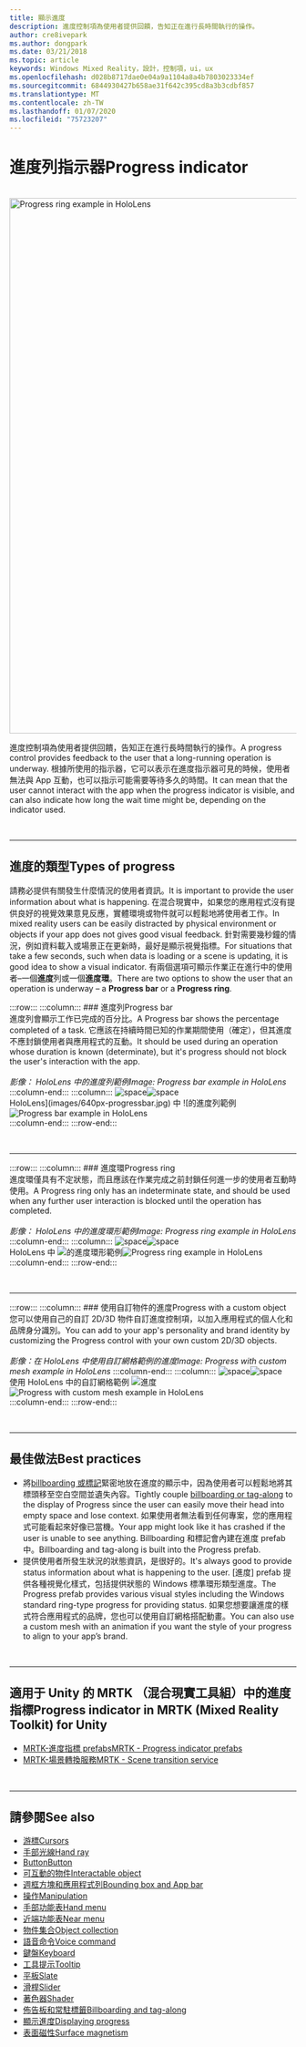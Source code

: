 ```yaml
---
title: 顯示進度
description: 進度控制項為使用者提供回饋，告知正在進行長時間執行的操作。
author: cre8ivepark
ms.author: dongpark
ms.date: 03/21/2018
ms.topic: article
keywords: Windows Mixed Reality，設計，控制項，ui，ux
ms.openlocfilehash: d028b8717dae0e04a9a1104a8a4b7803023334ef
ms.sourcegitcommit: 6844930427b658ae31f642c395cd8a3b3cdbf857
ms.translationtype: MT
ms.contentlocale: zh-TW
ms.lasthandoff: 01/07/2020
ms.locfileid: "75723207"
---
```

# <a name="progress-indicator"></a><span data-ttu-id="bf53f-104">進度列指示器</span><span class="sxs-lookup"><span data-stu-id="bf53f-104">Progress indicator</span></span>

<br>

<img src="images/UX/MRTK_ProgressIndicator.gif" alt="Progress ring example in HoloLens" width="940px">

<span data-ttu-id="bf53f-105">進度控制項為使用者提供回饋，告知正在進行長時間執行的操作。</span><span class="sxs-lookup"><span data-stu-id="bf53f-105">A progress control provides feedback to the user that a long-running operation is underway.</span></span> <span data-ttu-id="bf53f-106">根據所使用的指示器，它可以表示在進度指示器可見的時候，使用者無法與 App 互動，也可以指示可能需要等待多久的時間。</span><span class="sxs-lookup"><span data-stu-id="bf53f-106">It can mean that the user cannot interact with the app when the progress indicator is visible, and can also indicate how long the wait time might be, depending on the indicator used.</span></span>

<br>

---

## <a name="types-of-progress"></a><span data-ttu-id="bf53f-107">進度的類型</span><span class="sxs-lookup"><span data-stu-id="bf53f-107">Types of progress</span></span>

<span data-ttu-id="bf53f-108">請務必提供有關發生什麼情況的使用者資訊。</span><span class="sxs-lookup"><span data-stu-id="bf53f-108">It is important to provide the user information about what is happening.</span></span> <span data-ttu-id="bf53f-109">在混合現實中，如果您的應用程式沒有提供良好的視覺效果意見反應，實體環境或物件就可以輕鬆地將使用者工作。</span><span class="sxs-lookup"><span data-stu-id="bf53f-109">In mixed reality users can be easily distracted by physical environment or objects if your app does not gives good visual feedback.</span></span> <span data-ttu-id="bf53f-110">針對需要幾秒鐘的情況，例如資料載入或場景正在更新時，最好是顯示視覺指標。</span><span class="sxs-lookup"><span data-stu-id="bf53f-110">For situations that take a few seconds, such when data is loading or a scene is updating, it is good idea to show a visual indicator.</span></span> <span data-ttu-id="bf53f-111">有兩個選項可顯示作業正在進行中的使用者–一個**進度**列或一個**進度環**。</span><span class="sxs-lookup"><span data-stu-id="bf53f-111">There are two options to show the user that an operation is underway – a **Progress bar** or a **Progress ring**.</span></span>

:::row:::
    :::column:::
        ### <a name="progress-barbr"></a><span data-ttu-id="bf53f-112">進度列</span><span class="sxs-lookup"><span data-stu-id="bf53f-112">Progress bar</span></span><br>
        <span data-ttu-id="bf53f-113">進度列會顯示工作已完成的百分比。</span><span class="sxs-lookup"><span data-stu-id="bf53f-113">A Progress bar shows the percentage completed of a task.</span></span> <span data-ttu-id="bf53f-114">它應該在持續時間已知的作業期間使用（確定），但其進度不應封鎖使用者與應用程式的互動。</span><span class="sxs-lookup"><span data-stu-id="bf53f-114">It should be used during an operation whose duration is known (determinate), but it's progress should not block the user's interaction with the app.</span></span><br>
        <br>
        <span data-ttu-id="bf53f-115">*影像： HoloLens 中的進度列範例*</span><span class="sxs-lookup"><span data-stu-id="bf53f-115">*Image: Progress bar example in HoloLens*</span></span>
    :::column-end:::
        :::column:::
        <span data-ttu-id="bf53f-116">![space](images/spacer-20x582.png)</span><span class="sxs-lookup"><span data-stu-id="bf53f-116">![space](images/spacer-20x582.png)</span></span><br>
       <span data-ttu-id="bf53f-117">HoloLens](images/640px-progressbar.jpg) 中 ![的進度列範例</span><span class="sxs-lookup"><span data-stu-id="bf53f-117">![Progress bar example in HoloLens](images/640px-progressbar.jpg)</span></span><br>
    :::column-end:::
:::row-end:::

<br>

---

:::row:::
    :::column:::
        ### <a name="progress-ringbr"></a><span data-ttu-id="bf53f-118">進度環</span><span class="sxs-lookup"><span data-stu-id="bf53f-118">Progress ring</span></span><br>
        <span data-ttu-id="bf53f-119">進度環僅具有不定狀態，而且應該在作業完成之前封鎖任何進一步的使用者互動時使用。</span><span class="sxs-lookup"><span data-stu-id="bf53f-119">A Progress ring only has an indeterminate state, and should be used when any further user interaction is blocked until the operation has completed.</span></span><br>
        <br>
        <span data-ttu-id="bf53f-120">*影像： HoloLens 中的進度環形範例*</span><span class="sxs-lookup"><span data-stu-id="bf53f-120">*Image: Progress ring example in HoloLens*</span></span>
    :::column-end:::
        :::column:::
        <span data-ttu-id="bf53f-121">![space](images/spacer-20x582.png)</span><span class="sxs-lookup"><span data-stu-id="bf53f-121">![space](images/spacer-20x582.png)</span></span><br>
       <span data-ttu-id="bf53f-122">HoloLens 中 ![的進度環形範例](images/640px-progressring.jpg)</span><span class="sxs-lookup"><span data-stu-id="bf53f-122">![Progress ring example in HoloLens](images/640px-progressring.jpg)</span></span><br>
    :::column-end:::
:::row-end:::

<br>

---

:::row:::
    :::column:::
        ### <a name="progress-with-a-custom-objectbr"></a><span data-ttu-id="bf53f-123">使用自訂物件的進度</span><span class="sxs-lookup"><span data-stu-id="bf53f-123">Progress with a custom object</span></span><br>
        <span data-ttu-id="bf53f-124">您可以使用自己的自訂 2D/3D 物件自訂進度控制項，以加入應用程式的個人化和品牌身分識別。</span><span class="sxs-lookup"><span data-stu-id="bf53f-124">You can add to your app's personality and brand identity by customizing the Progress control with your own custom 2D/3D objects.</span></span><br>
        <br>
        <span data-ttu-id="bf53f-125">*影像：在 HoloLens 中使用自訂網格範例的進度*</span><span class="sxs-lookup"><span data-stu-id="bf53f-125">*Image: Progress with custom mesh example in HoloLens*</span></span>
    :::column-end:::
        :::column:::
        <span data-ttu-id="bf53f-126">![space](images/spacer-20x582.png)</span><span class="sxs-lookup"><span data-stu-id="bf53f-126">![space](images/spacer-20x582.png)</span></span><br>
       <span data-ttu-id="bf53f-127">使用 HoloLens 中的自訂網格範例 ![進度](images/640px-progresscustom.jpg)</span><span class="sxs-lookup"><span data-stu-id="bf53f-127">![Progress with custom mesh example in HoloLens](images/640px-progresscustom.jpg)</span></span><br>
    :::column-end:::
:::row-end:::

<br>

---

## <a name="best-practices"></a><span data-ttu-id="bf53f-128">最佳做法</span><span class="sxs-lookup"><span data-stu-id="bf53f-128">Best practices</span></span>
* <span data-ttu-id="bf53f-129">將[billboarding 或標記](billboarding-and-tag-along.md)緊密地放在進度的顯示中，因為使用者可以輕鬆地將其標頭移至空白空間並遺失內容。</span><span class="sxs-lookup"><span data-stu-id="bf53f-129">Tightly couple [billboarding or tag-along](billboarding-and-tag-along.md) to the display of Progress since the user can easily move their head into empty space and lose context.</span></span> <span data-ttu-id="bf53f-130">如果使用者無法看到任何專案，您的應用程式可能看起來好像已當機。</span><span class="sxs-lookup"><span data-stu-id="bf53f-130">Your app might look like it has crashed if the user is unable to see anything.</span></span> <span data-ttu-id="bf53f-131">Billboarding 和標記會內建在進度 prefab 中。</span><span class="sxs-lookup"><span data-stu-id="bf53f-131">Billboarding and tag-along is built into the Progress prefab.</span></span>
* <span data-ttu-id="bf53f-132">提供使用者所發生狀況的狀態資訊，是很好的。</span><span class="sxs-lookup"><span data-stu-id="bf53f-132">It's always good to provide status information about what is happening to the user.</span></span> <span data-ttu-id="bf53f-133">[進度] prefab 提供各種視覺化樣式，包括提供狀態的 Windows 標準環形類型進度。</span><span class="sxs-lookup"><span data-stu-id="bf53f-133">The Progress prefab provides various visual styles including the Windows standard ring-type progress for providing status.</span></span> <span data-ttu-id="bf53f-134">如果您想要讓進度的樣式符合應用程式的品牌，您也可以使用自訂網格搭配動畫。</span><span class="sxs-lookup"><span data-stu-id="bf53f-134">You can also use a custom mesh with an animation if you want the style of your progress to align to your app’s brand.</span></span>

<br>

---

## <a name="progress-indicator-in-mrtk-mixed-reality-toolkit-for-unity"></a><span data-ttu-id="bf53f-135">適用于 Unity 的 MRTK （混合現實工具組）中的進度指標</span><span class="sxs-lookup"><span data-stu-id="bf53f-135">Progress indicator in MRTK (Mixed Reality Toolkit) for Unity</span></span>

* [<span data-ttu-id="bf53f-136">MRTK-進度指標 prefabs</span><span class="sxs-lookup"><span data-stu-id="bf53f-136">MRTK - Progress indicator prefabs</span></span>](https://github.com/microsoft/MixedRealityToolkit-Unity/tree/mrtk_release/Assets/MixedRealityToolkit.SDK/Features/UX/Prefabs/ProgressIndicators)
* [<span data-ttu-id="bf53f-137">MRTK-場景轉換服務</span><span class="sxs-lookup"><span data-stu-id="bf53f-137">MRTK - Scene transition service</span></span>](https://microsoft.github.io/MixedRealityToolkit-Unity/Documentation/Extensions/SceneTransitionService/SceneTransitionServiceOverview.html)


<br>

---

## <a name="see-also"></a><span data-ttu-id="bf53f-138">請參閱</span><span class="sxs-lookup"><span data-stu-id="bf53f-138">See also</span></span>

* [<span data-ttu-id="bf53f-139">游標</span><span class="sxs-lookup"><span data-stu-id="bf53f-139">Cursors</span></span>](cursors.md)
* [<span data-ttu-id="bf53f-140">手部光線</span><span class="sxs-lookup"><span data-stu-id="bf53f-140">Hand ray</span></span>](point-and-commit.md)
* [<span data-ttu-id="bf53f-141">Button</span><span class="sxs-lookup"><span data-stu-id="bf53f-141">Button</span></span>](button.md)
* [<span data-ttu-id="bf53f-142">可互動的物件</span><span class="sxs-lookup"><span data-stu-id="bf53f-142">Interactable object</span></span>](interactable-object.md)
* [<span data-ttu-id="bf53f-143">週框方塊和應用程式列</span><span class="sxs-lookup"><span data-stu-id="bf53f-143">Bounding box and App bar</span></span>](app-bar-and-bounding-box.md)
* [<span data-ttu-id="bf53f-144">操作</span><span class="sxs-lookup"><span data-stu-id="bf53f-144">Manipulation</span></span>](direct-manipulation.md)
* [<span data-ttu-id="bf53f-145">手部功能表</span><span class="sxs-lookup"><span data-stu-id="bf53f-145">Hand menu</span></span>](hand-menu.md)
* [<span data-ttu-id="bf53f-146">近端功能表</span><span class="sxs-lookup"><span data-stu-id="bf53f-146">Near menu</span></span>](near-menu.md)
* [<span data-ttu-id="bf53f-147">物件集合</span><span class="sxs-lookup"><span data-stu-id="bf53f-147">Object collection</span></span>](object-collection.md)
* [<span data-ttu-id="bf53f-148">語音命令</span><span class="sxs-lookup"><span data-stu-id="bf53f-148">Voice command</span></span>](voice-input.md)
* [<span data-ttu-id="bf53f-149">鍵盤</span><span class="sxs-lookup"><span data-stu-id="bf53f-149">Keyboard</span></span>](keyboard.md)
* [<span data-ttu-id="bf53f-150">工具提示</span><span class="sxs-lookup"><span data-stu-id="bf53f-150">Tooltip</span></span>](tooltip.md)
* [<span data-ttu-id="bf53f-151">平板</span><span class="sxs-lookup"><span data-stu-id="bf53f-151">Slate</span></span>](slate.md)
* [<span data-ttu-id="bf53f-152">滑桿</span><span class="sxs-lookup"><span data-stu-id="bf53f-152">Slider</span></span>](slider.md)
* [<span data-ttu-id="bf53f-153">著色器</span><span class="sxs-lookup"><span data-stu-id="bf53f-153">Shader</span></span>](shader.md)
* [<span data-ttu-id="bf53f-154">佈告板和常駐標籤</span><span class="sxs-lookup"><span data-stu-id="bf53f-154">Billboarding and tag-along</span></span>](billboarding-and-tag-along.md)
* [<span data-ttu-id="bf53f-155">顯示進度</span><span class="sxs-lookup"><span data-stu-id="bf53f-155">Displaying progress</span></span>](progress.md)
* [<span data-ttu-id="bf53f-156">表面磁性</span><span class="sxs-lookup"><span data-stu-id="bf53f-156">Surface magnetism</span></span>](surface-magnetism.md)
